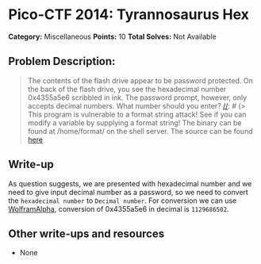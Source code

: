 # Pico-CTF 2014: Tyrannosaurus Hex

**Category:** Miscellaneous
**Points:** 10
**Total Solves:** Not Available
## Problem Description:
> The contents of the flash drive appear to be password protected. On the back of the flash drive, you see the hexadecimal number 0x4355a5e6 scribbled in ink. The password prompt, however, only accepts decimal numbers. What number should you enter?
[//]: # (> This program is vulnerable to a format string attack! See if you can modify a variable by supplying a format string! The binary can be found at /home/format/ on the shell server. The source can be found [here](format.c\).)

## Write-up
[//]: # (> Your write up goes here.)
As question suggests, we are presented with hexadecimal number and we need to give input decimal number as a password, so we need to convert the `hexadecimal number` to `Decimal number`. For conversion we can use [ WolframAlpha](http://www.wolframalpha.com/), conversion of 0x4355a5e6 in decimal is `1129686502`.

## Other write-ups and resources

* None

